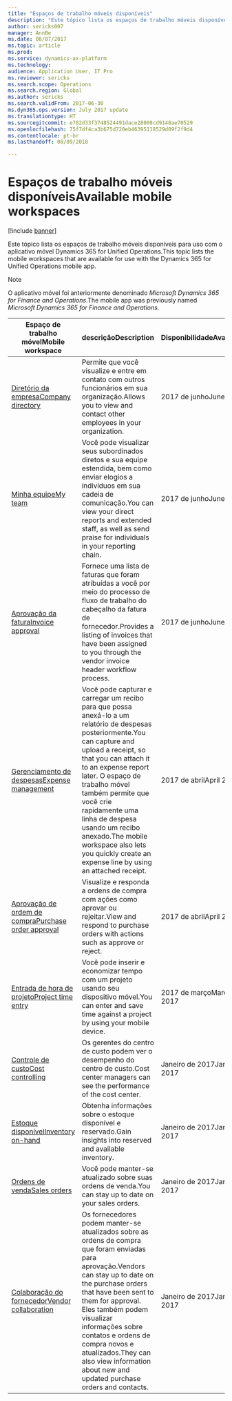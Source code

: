 ```yaml
---
title: "Espaços de trabalho móveis disponíveis"
description: "Este tópico lista os espaços de trabalho móveis disponíveis para uso."
author: sericks007
manager: AnnBe
ms.date: 08/07/2017
ms.topic: article
ms.prod: 
ms.service: dynamics-ax-platform
ms.technology: 
audience: Application User, IT Pro
ms.reviewer: sericks
ms.search.scope: Operations
ms.search.region: Global
ms.author: sericks
ms.search.validFrom: 2017-06-30
ms.dyn365.ops.version: July 2017 update
ms.translationtype: HT
ms.sourcegitcommit: e782d33f3748524491dace28008cd9148ae70529
ms.openlocfilehash: 75f7df4ca3b675d720eb46395118529d09f2f9d4
ms.contentlocale: pt-br
ms.lasthandoff: 08/09/2018

---
```


# <a name="available-mobile-workspaces"></a><span data-ttu-id="c680c-103">Espaços de trabalho móveis disponíveis</span><span class="sxs-lookup"><span data-stu-id="c680c-103">Available mobile workspaces</span></span>

[!include [banner](../includes/banner.md)]

<span data-ttu-id="c680c-104">Este tópico lista os espaços de trabalho móveis disponíveis para uso com o aplicativo móvel Dynamics 365 for Unified Operations.</span><span class="sxs-lookup"><span data-stu-id="c680c-104">This topic lists the mobile workspaces that are available for use with the Dynamics 365 for Unified Operations mobile app.</span></span>

> [!NOTE]
> <span data-ttu-id="c680c-105">O aplicativo móvel foi anteriormente denominado *Microsoft Dynamics 365 for Finance and Operations*.</span><span class="sxs-lookup"><span data-stu-id="c680c-105">The mobile app was previously named *Microsoft Dynamics 365 for Finance and Operations*.</span></span>

| <span data-ttu-id="c680c-106">Espaço de trabalho móvel</span><span class="sxs-lookup"><span data-stu-id="c680c-106">Mobile workspace</span></span>     | <span data-ttu-id="c680c-107">descrição</span><span class="sxs-lookup"><span data-stu-id="c680c-107">Description</span></span>   | <span data-ttu-id="c680c-108">Disponibilidade</span><span class="sxs-lookup"><span data-stu-id="c680c-108">Availability</span></span>   |
|----------------------|---------------|--------------|
|[<span data-ttu-id="c680c-109">Diretório da empresa</span><span class="sxs-lookup"><span data-stu-id="c680c-109">Company directory</span></span>](company-directory-mobile-workspace.md)| <span data-ttu-id="c680c-110">Permite que você visualize e entre em contato com outros funcionários em sua organização.</span><span class="sxs-lookup"><span data-stu-id="c680c-110">Allows you to view and contact other employees in your organization.</span></span>| <span data-ttu-id="c680c-111">2017 de junho</span><span class="sxs-lookup"><span data-stu-id="c680c-111">June 2017</span></span> |    
|[<span data-ttu-id="c680c-112">Minha equipe</span><span class="sxs-lookup"><span data-stu-id="c680c-112">My team</span></span>](manager-self-service-mobile-workspace.md)| <span data-ttu-id="c680c-113">Você pode visualizar seus subordinados diretos e sua equipe estendida, bem como enviar elogios a indivíduos em sua cadeia de comunicação.</span><span class="sxs-lookup"><span data-stu-id="c680c-113">You can view your direct reports and extended staff, as well as send praise for individuals in your reporting chain.</span></span>|<span data-ttu-id="c680c-114">2017 de junho</span><span class="sxs-lookup"><span data-stu-id="c680c-114">June 2017</span></span> |     
|[<span data-ttu-id="c680c-115">Aprovação da fatura</span><span class="sxs-lookup"><span data-stu-id="c680c-115">Invoice approval</span></span>](invoice-approval-mobile-workspace.md)| <span data-ttu-id="c680c-116">Fornece uma lista de faturas que foram atribuídas a você por meio do processo de fluxo de trabalho do cabeçalho da fatura de fornecedor.</span><span class="sxs-lookup"><span data-stu-id="c680c-116">Provides a listing of invoices that have been assigned to you through the vendor invoice header workflow process.</span></span>| <span data-ttu-id="c680c-117">2017 de junho</span><span class="sxs-lookup"><span data-stu-id="c680c-117">June 2017</span></span>   |
| [<span data-ttu-id="c680c-118">Gerenciamento de despesas</span><span class="sxs-lookup"><span data-stu-id="c680c-118">Expense management</span></span>](../../financials/expense-management/expense-management-mobile-workspace.md) | <span data-ttu-id="c680c-119">Você pode capturar e carregar um recibo para que possa anexá-lo a um relatório de despesas posteriormente.</span><span class="sxs-lookup"><span data-stu-id="c680c-119">You can capture and upload a receipt, so that you can attach it to an expense report later.</span></span> <span data-ttu-id="c680c-120">O espaço de trabalho móvel também permite que você crie rapidamente uma linha de despesa usando um recibo anexado.</span><span class="sxs-lookup"><span data-stu-id="c680c-120">The mobile workspace also lets you quickly create an expense line by using an attached receipt.</span></span> | <span data-ttu-id="c680c-121">2017 de abril</span><span class="sxs-lookup"><span data-stu-id="c680c-121">April 2017</span></span> |
| [<span data-ttu-id="c680c-122">Aprovação de ordem de compra</span><span class="sxs-lookup"><span data-stu-id="c680c-122">Purchase order approval</span></span>](../../supply-chain/procurement/purchase-order-mobile-workspace.md) | <span data-ttu-id="c680c-123">Visualize e responda a ordens de compra com ações como aprovar ou rejeitar.</span><span class="sxs-lookup"><span data-stu-id="c680c-123">View and respond to purchase orders with actions such as approve or reject.</span></span> | <span data-ttu-id="c680c-124">2017 de abril</span><span class="sxs-lookup"><span data-stu-id="c680c-124">April 2017</span></span> |
| [<span data-ttu-id="c680c-125">Entrada de hora de projeto</span><span class="sxs-lookup"><span data-stu-id="c680c-125">Project time entry</span></span>](../../financials/project-management/project-time-entry-mobile-workspace.md) | <span data-ttu-id="c680c-126">Você pode inserir e economizar tempo com um projeto usando seu dispositivo móvel.</span><span class="sxs-lookup"><span data-stu-id="c680c-126">You can enter and save time against a project by using your mobile device.</span></span> | <span data-ttu-id="c680c-127">2017 de março</span><span class="sxs-lookup"><span data-stu-id="c680c-127">March 2017</span></span> |
| [<span data-ttu-id="c680c-128">Controle de custo</span><span class="sxs-lookup"><span data-stu-id="c680c-128">Cost controlling</span></span>](../../financials/cost-accounting/cost-controlling-mobile-workspace.md)     | <span data-ttu-id="c680c-129">Os gerentes do centro de custo podem ver o desempenho do centro de custo.</span><span class="sxs-lookup"><span data-stu-id="c680c-129">Cost center managers can see the performance of the cost center.</span></span>                                                                                               |  <span data-ttu-id="c680c-130">Janeiro de 2017</span><span class="sxs-lookup"><span data-stu-id="c680c-130">January 2017</span></span>        |
| [<span data-ttu-id="c680c-131">Estoque disponível</span><span class="sxs-lookup"><span data-stu-id="c680c-131">Inventory on-hand</span></span>](../../supply-chain/inventory/inventory-on-hand-mobile-workspace.md)    | <span data-ttu-id="c680c-132">Obtenha informações sobre o estoque disponível e reservado.</span><span class="sxs-lookup"><span data-stu-id="c680c-132">Gain insights into reserved and available inventory.</span></span>                                                                                                    |   <span data-ttu-id="c680c-133">Janeiro de 2017</span><span class="sxs-lookup"><span data-stu-id="c680c-133">January 2017</span></span>       |
| [<span data-ttu-id="c680c-134">Ordens de venda</span><span class="sxs-lookup"><span data-stu-id="c680c-134">Sales orders</span></span>](../../supply-chain/sales-marketing/sales-orders-mobile-workspace.md)         | <span data-ttu-id="c680c-135">Você pode manter-se atualizado sobre suas ordens de venda.</span><span class="sxs-lookup"><span data-stu-id="c680c-135">You can stay up to date on your sales orders.</span></span>                                                                                                                          |  <span data-ttu-id="c680c-136">Janeiro de 2017</span><span class="sxs-lookup"><span data-stu-id="c680c-136">January 2017</span></span>                  |
| [<span data-ttu-id="c680c-137">Colaboração do fornecedor</span><span class="sxs-lookup"><span data-stu-id="c680c-137">Vendor collaboration</span></span>](../../supply-chain/procurement/vendor-collaboration-mobile-workspace.md) | <span data-ttu-id="c680c-138">Os fornecedores podem manter-se atualizados sobre as ordens de compra que foram enviadas para aprovação.</span><span class="sxs-lookup"><span data-stu-id="c680c-138">Vendors can stay up to date on the purchase orders that have been sent to them for approval.</span></span> <span data-ttu-id="c680c-139">Eles também podem visualizar informações sobre contatos e ordens de compra novos e atualizados.</span><span class="sxs-lookup"><span data-stu-id="c680c-139">They can also view information about new and updated purchase orders and contacts.</span></span> |<span data-ttu-id="c680c-140">Janeiro de 2017</span><span class="sxs-lookup"><span data-stu-id="c680c-140">January 2017</span></span>    |


